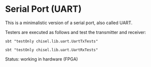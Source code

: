 # Serial Port (UART)

This is a minimalistic version of a serial port, also called UART.

Testers are executed as follows and test the transmitter and
receiver:

```sbt "testOnly chisel.lib.uart.UartTxTests"```

```sbt "testOnly chisel.lib.uart.UartRxTests"```

Status: working in hardware (FPGA)
